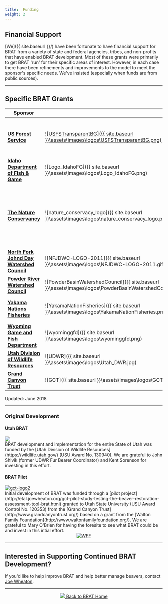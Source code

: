 ```yaml
---
title:  Funding 
weight: 2
---
```


## Financial Support

[We]({{ site.baseurl }}/) have been fortunate to have financial support for BRAT from a variety of state and federal agencies, tribes, and non-profits that have enabled BRAT development. Most of these grants were primarily to get BRAT 'run' for their specific areas of interest. However, in each case there have been refinements and improvements to the model to meet the sponsor's specific needs. We've insisted (especially when funds are from public sources). 

------

## Specific BRAT Grants



| Sponsor   | | Geography   | Year(s)   | Status      |
| ---------------------------------------- | - | -------------------- | -------------- | ------------- |
| **[US Forest Service](https://www.fs.fed.us)** |[![USFSTransparentBG]({{ site.baseurl }}\assets\images\logos\USFSTransparentBG.png)](https://www.fs.fed.us)| [Greater Yellowstone Ecosystem](https://www.nps.gov/yell/learn/nature/greater-yellowstone-ecosystem.htm) (Idaho, Wyoming & Montana) | 2018-2019 | Awarded     |
| **[Idaho Department of Fish & Game](https://idfg.idaho.gov/)** | ![Logo_IdahoFG]({{ site.baseurl }}\assets\images\logos\Logo_IdahoFG.png)| State of Idaho                           | 2018-2019 | In Progress |
| **[The Nature Conservancy](https://www.nature.org/ourinitiatives/regions/northamerica/unitedstates/california/index.htm)** | ![nature_conservacy_logo]({{ site.baseurl }}\assets\images\logos\nature_conservacy_logo.png)  | Sierra Nevada, Northern Coast Range, Desert Terminal Lakes Watersheds (California & Nevada) | 2018-2019 | In Progress |
| **[North Fork Johnd Day Watershed Council](http://nfjdwc.org/)** | ![NFJDWC-LOGO-2011]({{ site.baseurl }}\assets\images\logos\NFJDWC-LOGO-2011.gif)| John Day Watershed (Oregon)              | 2018-2019 | In Progress   |
| **[Powder River Watershed Council](http://www.powderbasinwatershedcouncil.org/)** | ![PowderBasinWatershedCouncil]({{ site.baseurl }}\assets\images\logos\PowderBasinWatershedCouncil.png)| Burnt Creek Watershed (Oregon)           | 2018-2019 | In Progress     |
| **[Yakama Nations Fisheries](http://yakamafish-nsn.gov/)** | ![YakamaNationFisheries]({{ site.baseurl }}\assets\images\logos\YakamaNationFisheries.png)| Yakima and Klikitat Watersheds (Washington) | 2017-2018   | In Progress     |
| **[Wyoming Game and Fish Department](https://wgfd.wyo.gov/)** | ![wyominggfd]({{ site.baseurl }}\assets\images\logos\wyominggfd.png) | Upper Green River Watershed              | 2016-2017   | Complete     |
| **[Utah Division of Wildlife Resources](https://wildlife.utah.gov)** |![UDWR]({{ site.baseurl }}\assets\images\logos\Utah_DWR.jpg) | State of Utah                            |  2014-2015   | [Complete]({{ site.baseurl }}\BRATData\USA\UDWR_Utah\)     |
| **[Grand Canyon Trust](http://www.grandcanyontrust.org/)** | ![GCT]({{ site.baseurl }}\assets\images\logos\GCT.jpg)| Escalante River Watershed                | 2011-2012   | Complete     |


Updated: June 2018


------

### Original Development
#### Utah BRAT
<div class="float-right"><a href="https://wildlife.utah.gov"><img src="{{ site.baseurl }}/assets/images/logos/Utah_DWR.jpg"></a></div> BRAT development and implementation for the entire State of Utah was funded by the [Utah Division of Wildlife Resources](https://wildlife.utah.gov/)  (USU Award No. 130940). We are grateful to John Shivik (former UDWR Fur Bearer Coordinator) and Kent Sorenson for investing in this effort.


#### BRAT Pilot

<div class="float-right"><a href="http://www.grandcanyontrust.org/"><img src="/assets/images/logos/GCT.jpg" alt="gct-logo2"></a></div> Initial development of BRAT was funded through a [pilot project](http://etal.joewheaton.org/gct-pilot-study-testing-the-beaver-restoration-assessment-tool-brat.html) granted to Utah State University (USU Award Control No. 120353) from the [Grand Canyon Trust](http://www.grandcanyontrust.org/) based on a grant from the [Walton Family Foundation](http://www.waltonfamilyfoundation.org/). We are grateful to Mary O'Brien for having the foresite to see what BRAT could be and invest in this intial effort. 

<div align="center">
	<div><a href="http://www.waltonfamilyfoundation.org"><img src="/assets/images/logos/WFF.jpg" alt="WFF"></a></div>
</div>

------

## Interested in Supporting Continued BRAT Development?

If you'd like to help improve BRAT and help better manage beavers, contact [Joe Wheaton](http://www.joewheaton.org/contact.html). 



------
<div align="center">
	<a class="hollow button" href="{{ site.baseurl }}/"><img src="{{ site.baseurl }}/assets/images/favicons/favicon-16x16.png">  Back to BRAT Home </a>  
</div>

